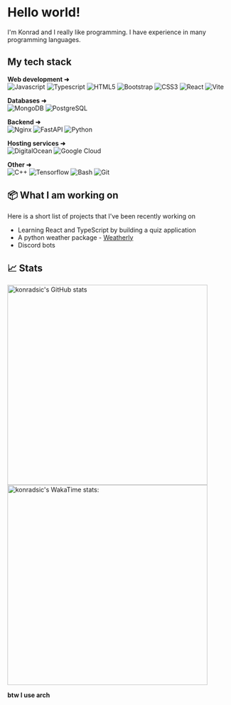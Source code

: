 <!--- <img src="standard.gif" alt="welcome-banner" width="340px" height="120px"/> --->

# Hello world!
I'm Konrad and I really like programming. I have experience in many programming languages.<br/>

## My tech stack

**Web development ➜** <br />
![Javascript](https://img.shields.io/badge/JavaScript-E3B10B.svg?style=for-the-badge&logo=javascript&logoColor=white)
![Typescript](https://img.shields.io/badge/TypeScript-3178C6.svg?style=for-the-badge&logo=typescript&logoColor=white)
![HTML5](https://img.shields.io/badge/-HTML5-E34F26?style=for-the-badge&logo=html5&logoColor=white)
![Bootstrap](https://img.shields.io/badge/-Bootstrap-563D7C?style=for-the-badge&logo=bootstrap&logoColor=white)
![CSS3](https://img.shields.io/badge/-CSS3-1572B6?style=for-the-badge&logo=css3)
![React](https://img.shields.io/badge/-ReactJS-%2361DAFB?style=for-the-badge&logo=react&logoColor=white)
![Vite](https://img.shields.io/badge/Vite-646CFF?style=for-the-badge&logo=vite&logoColor=white)
<br />

**Databases ➜** <br />
![MongoDB](https://img.shields.io/badge/MongoDB-47A248?style=for-the-badge&logo=mongodb&logoColor=white)
![PostgreSQL](https://img.shields.io/badge/PostgreSQL-4169E1?style=for-the-badge&logo=postgresql&logoColor=white)
<br />

**Backend ➜** <br />
![Nginx](https://img.shields.io/badge/Nginx-009639?style=for-the-badge&logo=nginx&logoColor=white)
![FastAPI](https://img.shields.io/badge/FastAPI-009688?style=for-the-badge&logo=fastapi&logoColor=white)
![Python](https://img.shields.io/badge/Python-14354C?style=for-the-badge&logo=python&logoColor=white)

**Hosting services ➜** <br />
![DigitalOcean](https://img.shields.io/badge/DigitalOcean-0080FF?style=for-the-badge&logo=digitalocean&logoColor=white)
![Google Cloud](https://img.shields.io/badge/Google_Cloud_Platform-174EA6?style=for-the-badge&logo=googlecloud&logoColor=white)


**Other ➜** <br />
![C++](https://custom-icon-badges.herokuapp.com/badge/C++-00599C.svg?style=for-the-badge&logo=cpp2&logoColor=white)
![Tensorflow](https://img.shields.io/badge/Tensorflow-FF6F00?style=for-the-badge&logo=tensorflow&logoColor=white)
![Bash](https://img.shields.io/badge/Bash-222222?style=for-the-badge&logo=gnu-bash&logoColor=white)
![Git](https://img.shields.io/badge/GIT-E44C30?style=for-the-badge&logo=git&logoColor=white)


## 📦 What I am working on
Here is a short list of projects that I've been recently working on
* Learning React and TypeScript by building a quiz application
* A python weather package - [Weatherly](https://github.com/konradsic/weatherly)
* Discord bots

## 📈 Stats
[<img alt="konradsic's GitHub stats" src="https://github-readme-stats.vercel.app/api?username=konradsic&show_icons=true&theme=tokyonight&rank_icon=percentile" width="450px"/>](https://github.com/anuraghazra/github-readme-stats)
<br/>
[<img alt="konradsic's WakaTime stats:" src="https://github-readme-stats.vercel.app/api/wakatime?username=konradsic&theme=tokyonight&layout=compact" width="450px" />](https://github.com/anuraghazra/github-readme-stats)

**btw I use arch**
